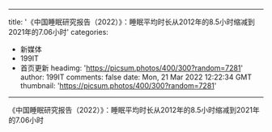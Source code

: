 
---
title: '《中国睡眠研究报告（2022）》：睡眠平均时长从2012年的8.5小时缩减到2021年的7.06小时'
categories: 
 - 新媒体
 - 199IT
 - 首页更新
headimg: 'https://picsum.photos/400/300?random=7281'
author: 199IT
comments: false
date: Mon, 21 Mar 2022 12:22:34 GMT
thumbnail: 'https://picsum.photos/400/300?random=7281'
---

<div>   
《中国睡眠研究报告（2022）》：睡眠平均时长从2012年的8.5小时缩减到2021年的7.06小时  
</div>
            